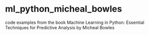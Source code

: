 # ml_python_micheal_bowles
code examples from the book Machine Learning in Python: Essential Techniques for Predictive Analysis by Micheal Bowles
